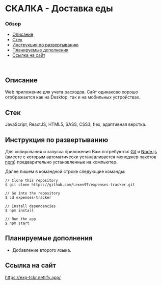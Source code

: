 # **СКАЛКА - Доставка еды**

### Обзор
* [Описание](#описание)
* [Стек](#стек)
* [Инструкция по развертыванию](#инструкция-по-развертыванию)
* [Планируемые дополнения](#планируемые-дополнения)
* [Ссылка на сайт](#ссылка-на-сайт)
<br>

## Описание

Web приложение для учета расходов.
Сайт одинаково хорошо отображается как на Desktop, так и на мобильных устройствах.

## Стек

JavaScript, ReactJS, HTML5, SASS, CSS3, flex, адаптивная верстка.

## Инструкция по развертыванию

Для копирования и запуска приложения Вам потребуются [Git](https://git-scm.com/) и [Node.js](https://nodejs.org/en/download/) (вместе с которым автоматически устанавливается менеджер пакетов [npm](http://npmjs.com/)) предварительно установленные на компьютер.

Далее пишем в командной строке следующие команды:

```
// Clone this repository
$ git clone https://github.com/Lexev97/expenses-tracker.git

// Go into the repository
$ cd expenses-tracker

// Install dependencies
$ npm install

// Run the app
$ npm start
```

## Планируемые дополнения
- Добавление второго языка.

## Ссылка на сайт
https://exp-tckr.netlify.app/
